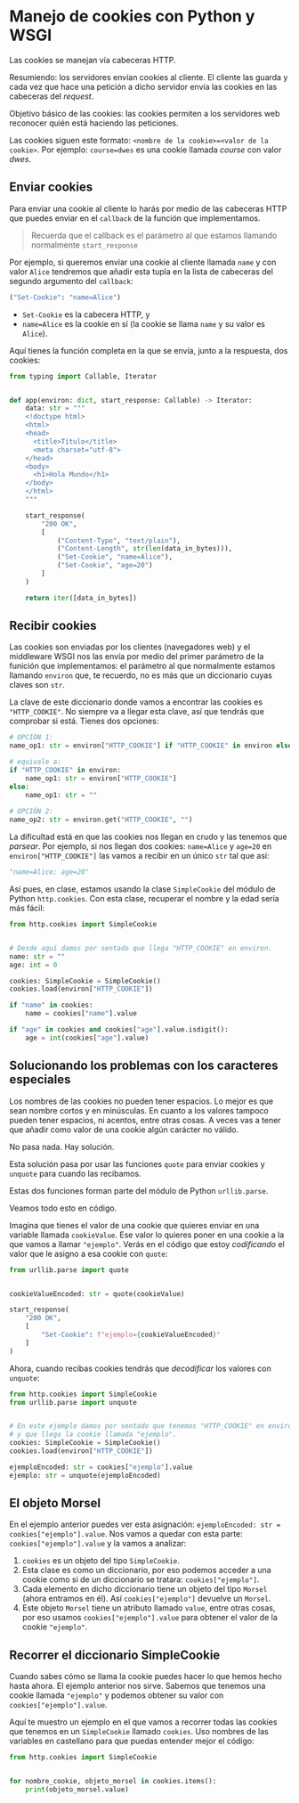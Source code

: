 # Manejo de cookies con Python y WSGI
Las cookies se manejan vía cabeceras HTTP.

Resumiendo: los servidores envían cookies al cliente. El cliente las guarda y cada vez que hace una petición a dicho servidor envía las cookies en las cabeceras del *request*.

Objetivo básico de las cookies: las cookies permiten a los servidores web reconocer quién está haciendo las peticiones.

Las cookies siguen este formato: `<nombre de la cookie>=<valor de la cookie>`. Por ejemplo: `course=dwes` es una cookie llamada *course* con valor *dwes*.

## Enviar cookies
Para enviar una cookie al cliente lo harás por medio de las cabeceras HTTP que puedes enviar en el `callback` de la función que implementamos.

> Recuerda que el callback es el parámetro al que estamos llamando normalmente `start_response`

Por ejemplo, si queremos enviar una cookie al cliente llamada `name` y con valor `Alice` tendremos que añadir esta tupla en la lista de cabeceras del segundo argumento del `callback`:

```python
("Set-Cookie": "name=Alice")
```

- `Set-Cookie` es la cabecera HTTP, y
- `name=Alice` es la cookie en sí (la cookie se llama `name` y su valor es `Alice`).

Aquí tienes la función completa en la que se envía, junto a la respuesta, dos cookies:

```python
from typing import Callable, Iterator


def app(environ: dict, start_response: Callable) -> Iterator:
    data: str = """
	<!doctype html>
	<html>
	<head>
	  <title>Título</title>
	  <meta charset="utf-8">
	</head>
	<body>
	  <h1>Hola Mundo</h1>
	</body>
	</html>
	"""

	start_response(
        "200 OK",
        [
            ("Content-Type", "text/plain"),
            ("Content-Length", str(len(data_in_bytes))),
			("Set-Cookie", "name=Alice"),
			("Set-Cookie", "age=20")
        ]
    )

    return iter([data_in_bytes])
```

## Recibir cookies
Las cookies son enviadas por los clientes (navegadores web) y el middleware WSGI nos las envía por medio del primer parámetro de la funición que implementamos: el parámetro al que normalmente estamos llamando `environ` que, te recuerdo, no es más que un diccionario cuyas claves son `str`.

La clave de este diccionario donde vamos a encontrar las cookies es `"HTTP_COOKIE"`. No siempre va a llegar esta clave, así que tendrás que comprobar si está. Tienes dos opciones:

```python
# OPCIÓN 1:
name_op1: str = environ["HTTP_COOKIE"] if "HTTP_COOKIE" in environ else ""

# equivale a:
if "HTTP_COOKIE" in environ:
	name_op1: str = environ["HTTP_COOKIE"]
else:
	name_op1: str = ""
	
# OPCIÓN 2:
name_op2: str = environ.get("HTTP_COOKIE", "")
```

La dificultad está en que las cookies nos llegan en crudo y las tenemos que *parsear*. Por ejemplo, si nos llegan dos cookies: `name=Alice` y `age=20` en `environ["HTTP_COOKIE"]` las vamos a recibir en un único `str` tal que así:

```python
"name=Alice; age=20"
```

Así pues, en clase, estamos usando la clase `SimpleCookie` del módulo de Python `http.cookies`. Con esta clase, recuperar el nombre y la edad sería más fácil:

```python
from http.cookies import SimpleCookie


# Desde aquí damos por sentado que llega "HTTP_COOKIE" en environ.
name: str = ""
age: int = 0

cookies: SimpleCookie = SimpleCookie()
cookies.load(environ["HTTP_COOKIE"])

if "name" in cookies:
	name = cookies["name"].value

if "age" in cookies and cookies["age"].value.isdigit():
	age = int(cookies["age"].value)
```

## Solucionando los problemas con los caracteres especiales
Los nombres de las cookies no pueden tener espacios. Lo mejor es que sean nombre cortos y en minúsculas. En cuanto a los valores tampoco pueden tener espacios, ni acentos, entre otras cosas. A veces vas a tener que añadir como valor de una cookie algún carácter no válido.

No pasa nada. Hay solución.

Esta solución pasa por usar las funciones `quote` para enviar cookies y `unquote` para cuando las recibamos.

Estas dos funciones forman parte del módulo de Python `urllib.parse`.

Veamos todo esto en código.

Imagina que tienes el valor de una cookie que quieres enviar en una variable llamada `cookieValue`. Ese valor lo quieres poner en una cookie a la que vamos a llamar `"ejemplo"`. Verás en el código que estoy *codificando* el valor que le asigno a esa cookie con `quote`:

```python
from urllib.parse import quote


cookieValueEncoded: str = quote(cookieValue)

start_response(
	"200 OK",
	[
		"Set-Cookie": f"ejemplo={cookieValueEncoded}"
	]
)
```

Ahora, cuando recibas cookies tendrás que *decodificar* los valores con `unquote`:

```python
from http.cookies import SimpleCookie
from urllib.parse import unquote


# En este ejemplo damos por sentado que tenemos "HTTP_COOKIE" en environ
# y que llega la cookie llamada "ejemplo".
cookies: SimpleCookie = SimpleCookie()
cookies.load(environ["HTTP_COOKIE"])

ejemploEncoded: str = cookies["ejemplo"].value
ejemplo: str = unquote(ejemploEncoded)
```

## El objeto Morsel
En el ejemplo anterior puedes ver esta asignación: `ejemploEncoded: str = cookies["ejemplo"].value`. Nos vamos a quedar con esta parte: `cookies["ejemplo"].value` y la vamos a analizar:

1. `cookies` es un objeto del tipo `SimpleCookie`.
2. Esta clase es como un diccionario, por eso podemos acceder a una cookie como si de un diccionario se tratara: `cookies["ejemplo"]`.
3. Cada elemento en dicho diccionario tiene un objeto del tipo `Morsel` (ahora entramos en él). Así `cookies["ejemplo"]` devuelve un `Morsel`.
4. Este objeto `Morsel` tiene un atributo llamado `value`, entre otras cosas, por eso usamos `cookies["ejemplo"].value` para obtener el valor de la cookie `"ejemplo"`.

## Recorrer el diccionario SimpleCookie
Cuando sabes cómo se llama la cookie puedes hacer lo que hemos hecho hasta ahora. El ejemplo anterior nos sirve. Sabemos que tenemos una cookie llamada `"ejemplo"` y podemos obtener su valor con `cookies["ejemplo"].value`.

Aquí te muestro un ejemplo en el que vamos a recorrer todas las cookies que tenemos en un `SimpleCookie` llamado `cookies`. Uso nombres de las variables en castellano para que puedas entender mejor el código:


```python
from http.cookies import SimpleCookie


for nombre_cookie, objeto_morsel in cookies.items():
	print(objeto_morsel.value)
```
